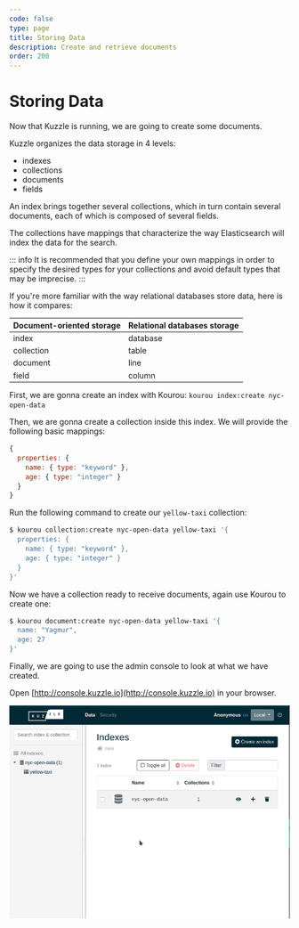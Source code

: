 ```yaml
---
code: false
type: page
title: Storing Data
description: Create and retrieve documents
order: 200
---
```


# Storing Data

Now that Kuzzle is running, we are going to create some documents.

Kuzzle organizes the data storage in 4 levels: 
  - indexes
  - collections
  - documents
  - fields

An index brings together several collections, which in turn contain several documents, each of which is composed of several fields.

The collections have mappings that characterize the way Elasticsearch will index the data for the search.

::: info
It is recommended that you define your own mappings in order to specify the desired types for your collections and avoid default types that may be imprecise.
:::

If you're more familiar with the way relational databases store data, here is how it compares:

| Document-oriented storage | Relational databases storage |
| --------------------- | -------------- | 
| index | database | 
| collection | table |
| document | line |
| field | column |

First, we are gonna create an index with Kourou: `kourou index:create nyc-open-data`

Then, we are gonna create a collection inside this index. We will provide the following basic mappings:

```js
{
  properties: {
    name: { type: "keyword" },
    age: { type: "integer" }
  }
}
```

Run the following command to create our `yellow-taxi` collection: 

```bash
$ kourou collection:create nyc-open-data yellow-taxi '{
  properties: {
    name: { type: "keyword" },
    age: { type: "integer" }
  }
}'
```

Now we have a collection ready to receive documents, again use Kourou to create one:

```bash
$ kourou document:create nyc-open-data yellow-taxi '{
  name: "Yagmur",
  age: 27
}'
```

Finally, we are going to use the admin console to look at what we have created.

Open [http://console.kuzzle.io](http://console.kuzzle.io) in your browser.

![admin console show document](./admin-console-show-document.gif)
